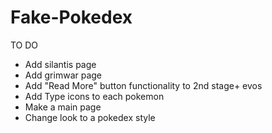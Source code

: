 # Fake-Pokedex
TO DO

- Add silantis page
- Add grimwar page
- Add "Read More" button functionality to 2nd stage+ evos
- Add Type icons to each pokemon
- Make a main page
- Change look to a pokedex style
